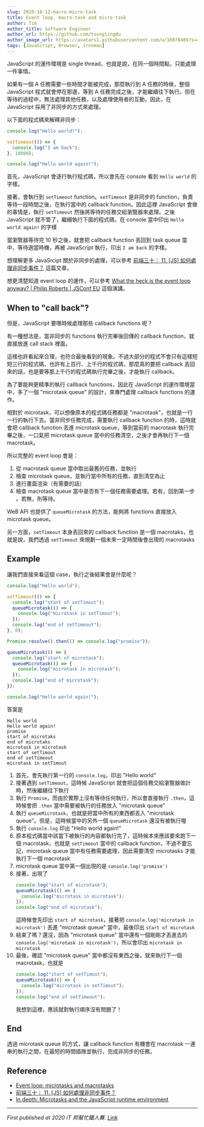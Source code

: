 ```yaml
---
slug: 2020-10-12-macro-micro-task
title: Event loop, macro-task and micro-task
author: Tim
author_title: Software Engineer
author_url: https://github.com/tsungtingdu
author_image_url: https://avatars1.githubusercontent.com/u/10878489?s=460&u=94b5471d7c4938dc1277db1ddfed2b6aa09cc0b9&v=4
tags: [JavaScript, Browser, ironman]
---
```


<!--truncate-->

JavaScript 的運作環境是 single thread，也就是說，在同一個時間點，只能處理一件事情。

如果有一個 A 任務需要一些時間才能被完成，那麼執行到 A 任務的時候，整個 JavaScript 程式就會停在那邊，等到 A 任務完成之後，才能繼續往下執行。但在等待的過程中，無法處理其他任務，以及處理使用者的互動，因此，在 JavaScript 採用了非同步的方式來處理。

以下面的程式碼來解釋非同步：

```javascript
console.log("Hello world!");

setTimeout(() => {
  console.log("I am back");
}, 10000);

console.log("Hello world again!");
```

首先，JavaScript 會逐行執行程式碼，所以會先在 console 看到 `Hello world` 的字樣。

接著，會執行到 `setTimeout` function。`setTimeout` 是非同步的 function，負責等待一段時間之後，在執行當中的 callback function。因此這裡 JavaScript 會做的事情是，執行 `setTimeout` 然後將等待的任務交給瀏覽器來處理。之後 JavaScript 就不管了，繼續執行下面的程式碼，在 console 當中印出 `Hello world again!` 的字樣

當瀏覽器等待完 10 秒之後，就會把 callback function 丟回到 task queue 當中，等待適當時機，再被 JavaScript 執行，印出 `I am back` 的字樣。

想理解更多 JavaSrcipt 關於非同步的處理，可以參考 [前端三十｜ 11. [JS] 如何處理非同步事件？](https://medium.com/schaoss-blog/%E5%89%8D%E7%AB%AF%E4%B8%89%E5%8D%81-11-js-%E5%A6%82%E4%BD%95%E8%99%95%E7%90%86%E9%9D%9E%E5%90%8C%E6%AD%A5%E4%BA%8B%E4%BB%B6-136d3c398c5f) 這篇文章。

想更清楚知道 event loop 的運作，可以參考 [What the heck is the event loop anyway? | Philip Roberts | JSConf EU](https://youtu.be/8aGhZQkoFbQ) 這個演講。

## When to "call back"?

但是，JavaScript 要哪時候處理那些 callback functions 呢？

有一種想法是，當非同步的 functions 執行完畢後回傳的 callback function，就直接放進 call stack 裡面。

這樣也許看起來合理，也符合最後看到的現象。不過大部分的程式不會只有這樣短短三行的程式碼，也許有上百行、上千行的程式碼，那麼真的要把 callback 丟回來的話，也是要等那上千行的程式碼執行完畢之後，才能執行 callback。

為了要能夠更精準的執行 callback functions，因此在 JavaScript 的運作環境當中，多了一個 "microtask queue" 的設計，來專門處理 callback functions 的運作。

相對於 microtask，可以想像原本的程式碼任務都是 "macrotask"，也就是一行一行的執行下去。當非同步任務完成，需要執行 callback function 的時，這時就會把 callback function 丟進 microtask queue，等到當前的 macrotask 執行完畢之後，一口氣把 microtask queue 當中的任務清空，之後才會再執行下一個 macrotask。

所以完整的 event loop 會是：

1. 從 macrotask queue 當中取出最舊的任務，並執行
2. 檢查 microtask queue，並執行當中所有的任務，直到清空為止
3. 進行畫面渲染（有需要的話）
4. 檢查 macrotask queue 當中是否有下一個任務需要處理。若有，回到第一步 。若無，則等待。

WeB API 也提供了 `queueMicrotask` 的方法，能夠將 functions 直接放入 microtask queue。

另一方面，`setTimeout` 本身丟回來的 callback function 是一個 macrotaks，也就是說，我們透過 `setTimeout` 來規劃一個未來一定時間後會出現的 macrotasks

## Example

讓我們直接來看這個 case，執行之後結果會是什麼呢？

```javascript
console.log("Hello world");

setTimeout(() => {
  console.log("start of setTimout");
  queueMicrotask(() => {
    console.log("microtask in setTimout");
  });
  console.log("end of setTimeout");
}, 0);

Promise.resolve().then(() => console.log("promise"));

queueMicrotask(() => {
  console.log("start of microtask");
  queueMicrotask(() => {
    console.log("microtask in microtask");
  });
  console.log("end of microtask");
});

console.log("Hello world again!");
```

答案是

```
Hello world
Hello world again!
promise
start of microtaks
end of microtaks
microtask in microtask
start of setTimout
end of setTimeout
microtask in setTimout
```

1. 首先，會先執行第一行的 `console.log`，印出 "Hello world"
2. 接著遇到 `setTimeout`，這時候 JavaScript 就會把這個任務交給瀏覽器做計時，然後繼續往下執行
3. 執行 `Promise`，而由於實際上沒有等待任何執行，所以會直接執行 `.then`，這時候會把 `.then` 當中需要被執行的任務放入 "microtask queue"
4. 執行 `queueMicrotask`，也就是把當中所有的東西都丟入 "microtask queue"。但是，這時候當中的另外一個 `queueMicrotask` 還沒有被執行喔
5. 執行 `console.log` 印出 "Hello world again!"
6. 原本程式碼當中該當下被執行的內容都執行完了，這時候本來應該要來跑下一個 macrotask，也就是 `setTimeout` 當中的 callback function，不過不要忘記，microtask queue 當中有任務需要處理，因此需要清空 microtasks 才能執行下一個 macrotask
7. microtask queue 當中第一個出現的是 `console.log('promise')`
8. 接著，出現了
   ```javascript
   console.log("start of microtask");
   queueMicrotask(() => {
     console.log("microtask in microtask");
   });
   console.log("end of microtask");
   ```
   這時候會先印出 `start of microtask`，接著把 `console.log('microtask in microtask')` 丟進 "microtask queue" 當中，最後印出 `start of microtask`
9. 結束了嗎？還沒，因為 "microtask queue" 當中還有一個剛剛才丟進去的 `console.log('microtask in microtask')`，所以會印出 `microtask in microtask`
10. 最後，確認 "microtask queue" 當中都沒有東西之後，就來執行下一個 macrotask，也就是
    ```javascript
    console.log("start of setTimout");
    queueMicrotask(() => {
      console.log("microtask in setTimout");
    });
    console.log("end of setTimeout");
    ```
    我想到這裡，應該就對執行順序沒有問題了！

## End

透過 microtask queue 的方式，讓 callback function 有機會在 macrotask 一連串的執行之間，在最短的時間插隊並執行，完成非同步的任務。

## Reference

- [Event loop: microtasks and macrotasks](https://javascript.info/event-loop)
- [前端三十｜ 11. [JS] 如何處理非同步事件？](https://medium.com/schaoss-blog/%E5%89%8D%E7%AB%AF%E4%B8%89%E5%8D%81-11-js-%E5%A6%82%E4%BD%95%E8%99%95%E7%90%86%E9%9D%9E%E5%90%8C%E6%AD%A5%E4%BA%8B%E4%BB%B6-136d3c398c5f)
- [In depth: Microtasks and the JavaScript runtime environment](https://developer.mozilla.org/en-US/docs/Web/API/HTML_DOM_API/Microtask_guide/In_depth)

---

_First published at 2020 iT 邦幫忙鐵人賽. [Link](https://ithelp.ithome.com.tw/articles/10252439)_
